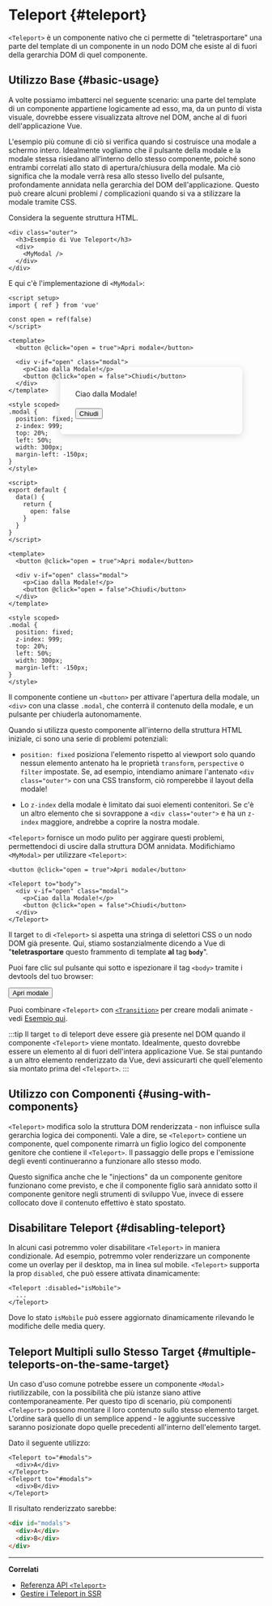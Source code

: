 # Teleport {#teleport}

 <VueSchoolLink href="https://vueschool.io/lessons/vue-3-teleport" title="Lezione gratuita sul Teleport in Vue.js"/>

`<Teleport>` è un componente nativo che ci permette di "teletrasportare" una parte del template di un componente in un nodo DOM che esiste al di fuori della gerarchia DOM di quel componente.

## Utilizzo Base {#basic-usage}

A volte possiamo imbatterci nel seguente scenario: una parte del template di un componente appartiene logicamente ad esso, ma, da un punto di vista visuale, dovrebbe essere visualizzata altrove nel DOM, anche al di fuori dell'applicazione Vue.

L'esempio più comune di ciò si verifica quando si costruisce una modale a schermo intero. Idealmente vogliamo che il pulsante della modale e la modale stessa risiedano all'interno dello stesso componente, poiché sono entrambi correlati allo stato di apertura/chiusura della modale. Ma ciò significa che la modale verrà resa allo stesso livello del pulsante, profondamente annidata nella gerarchia del DOM dell'applicazione. Questo può creare alcuni problemi / complicazioni quando si va a stilizzare la modale tramite CSS.

Considera la seguente struttura HTML.

```vue-html
<div class="outer">
  <h3>Esempio di Vue Teleport</h3>
  <div>
    <MyModal />
  </div>
</div>
```

E qui c'è l'implementazione di `<MyModal>`:

<div class="composition-api">

```vue
<script setup>
import { ref } from 'vue'

const open = ref(false)
</script>

<template>
  <button @click="open = true">Apri modale</button>

  <div v-if="open" class="modal">
    <p>Ciao dalla Modale!</p>
    <button @click="open = false">Chiudi</button>
  </div>
</template>

<style scoped>
.modal {
  position: fixed;
  z-index: 999;
  top: 20%;
  left: 50%;
  width: 300px;
  margin-left: -150px;
}
</style>
```

</div>
<div class="options-api">

```vue
<script>
export default {
  data() {
    return {
      open: false
    }
  }
}
</script>

<template>
  <button @click="open = true">Apri modale</button>

  <div v-if="open" class="modal">
    <p>Ciao dalla Modale!</p>
    <button @click="open = false">Chiudi</button>
  </div>
</template>

<style scoped>
.modal {
  position: fixed;
  z-index: 999;
  top: 20%;
  left: 50%;
  width: 300px;
  margin-left: -150px;
}
</style>
```

</div>

Il componente contiene un `<button>` per attivare l'apertura della modale, un `<div>` con una classe `.modal`, che conterrà il contenuto della modale, e un pulsante per chiuderla autonomamente.

Quando si utilizza questo componente all'interno della struttura HTML iniziale, ci sono una serie di problemi potenziali:

- `position: fixed` posiziona l'elemento rispetto al viewport solo quando nessun elemento antenato ha le proprietà `transform`, `perspective` o `filter` impostate. Se, ad esempio, intendiamo animare l'antenato `<div class="outer">` con una CSS transform, ciò romperebbe il layout della modale!

- Lo `z-index` della modale è limitato dai suoi elementi contenitori. Se c'è un altro elemento che si sovrappone a `<div class="outer">` e ha un `z-index` maggiore, andrebbe a coprire la nostra modale.

`<Teleport>` fornisce un modo pulito per aggirare questi problemi, permettendoci di uscire dalla struttura DOM annidata. Modifichiamo `<MyModal>` per utilizzare `<Teleport>`:

```vue-html{3,8}
<button @click="open = true">Apri modale</button>

<Teleport to="body">
  <div v-if="open" class="modal">
    <p>Ciao dalla Modale!</p>
    <button @click="open = false">Chiudi</button>
  </div>
</Teleport>
```

Il target `to` di `<Teleport>` si aspetta una stringa di selettori CSS o un nodo DOM già presente. Qui, stiamo sostanzialmente dicendo a Vue di "**teletrasportare** questo frammento di template **al** tag **`body`**".

Puoi fare clic sul pulsante qui sotto e ispezionare il tag `<body>` tramite i devtools del tuo browser:

<script setup>
import { ref } from 'vue'
const open = ref(false)
</script>

<div class="demo">
  <button @click="open = true">Apri modale</button>
  <ClientOnly>
    <Teleport to="body">
      <div v-if="open" class="demo modal-demo">
        <p style="margin-bottom:20px">Ciao dalla Modale!</p>
        <button @click="open = false">Chiudi</button>
      </div>
    </Teleport>
  </ClientOnly>
</div>

<style>
.modal-demo {
  position: fixed;
  z-index: 999;
  top: 20%;
  left: 50%;
  width: 300px;
  margin-left: -150px;
  background-color: var(--vt-c-bg);
  padding: 30px;
  border-radius: 8px;
  box-shadow: 0 4px 16px rgba(0, 0, 0, 0.15);
}
</style>

Puoi combinare `<Teleport>` con [`<Transition>`](./transition) per creare modali animate - vedi [Esempio qui](/examples/#modal).

:::tip
Il target `to` di teleport deve essere già presente nel DOM quando il componente `<Teleport>` viene montato. Idealmente, questo dovrebbe essere un elemento al di fuori dell'intera applicazione Vue. Se stai puntando a un altro elemento renderizzato da Vue, devi assicurarti che quell'elemento sia montato prima del `<Teleport>`.
:::

## Utilizzo con Componenti  {#using-with-components}

`<Teleport>` modifica solo la struttura DOM renderizzata - non influisce sulla gerarchia logica dei componenti. Vale a dire, se `<Teleport>` contiene un componente, quel componente rimarrà un figlio logico del componente genitore che contiene il `<Teleport>`. Il passaggio delle props e l'emissione degli eventi continueranno a funzionare allo stesso modo.

Questo significa anche che le "injections" da un componente genitore funzionano come previsto, e che il componente figlio sarà annidato sotto il componente genitore negli strumenti di sviluppo Vue, invece di essere collocato dove il contenuto effettivo è stato spostato.

## Disabilitare Teleport {#disabling-teleport}

In alcuni casi potremmo voler disabilitare `<Teleport>` in maniera condizionale. Ad esempio, potremmo voler renderizzare un componente come un overlay per il desktop, ma in linea sul mobile. `<Teleport>` supporta la prop `disabled`, che può essere attivata dinamicamente:

```vue-html
<Teleport :disabled="isMobile">
  ...
</Teleport>
```

Dove lo stato `isMobile` può essere aggiornato dinamicamente rilevando le modifiche delle media query.

## Teleport Multipli sullo Stesso Target {#multiple-teleports-on-the-same-target}

Un caso d'uso comune potrebbe essere un componente `<Modal>` riutilizzabile, con la possibilità che più istanze siano attive contemporaneamente. Per questo tipo di scenario, più componenti `<Teleport>` possono montare il loro contenuto sullo stesso elemento target. L'ordine sarà quello di un semplice append - le aggiunte successive saranno posizionate dopo quelle precedenti all'interno dell'elemento target.

Dato il seguente utilizzo:

```vue-html
<Teleport to="#modals">
  <div>A</div>
</Teleport>
<Teleport to="#modals">
  <div>B</div>
</Teleport>
```

Il risultato renderizzato sarebbe:

```html
<div id="modals">
  <div>A</div>
  <div>B</div>
</div>
```

---

**Correlati**

- [Referenza API  `<Teleport>`](/api/built-in-components#teleport)
- [Gestire i Teleport in SSR](/guide/scaling-up/ssr#teleports)
